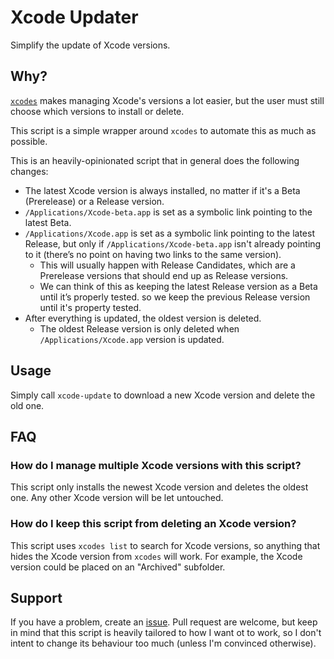 # Xcode Updater

Simplify the update of Xcode versions.

## Why?

[`xcodes`](https://github.com/RobotsAndPencils/xcodes) makes managing Xcode's versions a lot easier, but the user must still choose which versions to install or delete.

This script is a simple wrapper around `xcodes` to automate this as much as possible.

This is an heavily-opinionated script that in general does the following changes:

- The latest Xcode version is always installed, no matter if it's a Beta (Prerelease) or a Release version.
- `/Applications/Xcode-beta.app` is set as a symbolic link pointing to the latest Beta.
- `/Applications/Xcode.app` is set as a symbolic link pointing to the latest Release, but only if `/Applications/Xcode-beta.app` isn't already pointing to it (there’s no point on having two links to the same version).
   - This will usually happen with Release Candidates, which are a Prerelease versions that should end up as Release versions.   
   - We can think of this as keeping the latest Release version as a Beta until it’s properly tested. so we keep the previous Release version until it's property tested.
- After everything is updated, the oldest version is deleted.
   - The oldest Release version is only deleted when `/Applications/Xcode.app` version is updated.

## Usage

Simply call `xcode-update` to download a new Xcode version and delete the old one.

## FAQ

### How do I manage multiple Xcode versions with this script?

This script only installs the newest Xcode version and deletes the oldest one. Any other Xcode version will be let untouched.

### How do I keep this script from deleting an Xcode version?

This script uses `xcodes list` to search for Xcode versions, so anything that hides the Xcode version from `xcodes` will work. For example, the Xcode version could be placed on an "Archived" subfolder.

## Support

If you have a problem, create an [issue][1]. Pull request are welcome, but keep in mind that this script is heavily tailored to how I want ot to work, so I don't intent to change its behaviour too much (unless I'm convinced otherwise).

[1]:	https://github.com/juanjonol/Xcode-Updater/issues
